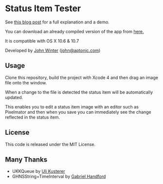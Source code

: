 # Status Item Tester

See [this blog post](http://www.shipsomecode.com/software/a-tool-for-designing-better-os-x-status-items/) for a full explanation and a demo.

You can download an already compiled version of the app from [here.](http://www.shipsomecode.com/wp-content/uploads/2012/05/StatusItemTester-1.0.zip)

It is compatible with OS X 10.6 & 10.7

Developed by [John Winter](http://shipsomecode.com) (john@aptonic.com)

## Usage

Clone this repository, build the project with Xcode 4 and then drag an image file onto the window. 

When a change to the file is detected the status item will be automatically updated. 

This enables you to edit a status item image with an editor such as Pixelmator
and then when you save you can immediately see the change reflected in the status item.

## License

This code is released under the MIT License.

## Many Thanks 

* UKKQueue by [Uli Kusterer](http://www.zathras.de/angelweb/sourcecode.htm)
* GHNSString+TimeInterval by [Gabriel Handford](http://rel.me/)
